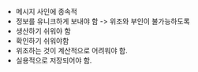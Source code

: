 - 메시지 사인에 종속적
- 정보를 유니크하게 보내야 함 -> 위조와 부인이 불가능하도록
- 생산하기 쉬워야 함
- 확인하기 쉬워야함
- 위조하는 것이 계산적으로 어려워야 함.
- 실용적으로 저장되어야 함.